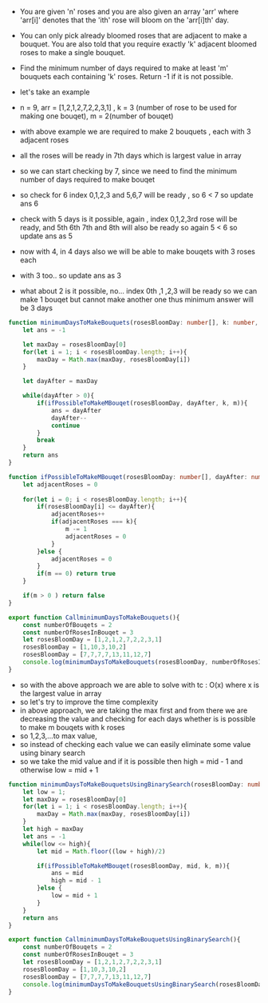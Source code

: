 - You are given 'n' roses and you are also given an array 'arr' where 'arr[i]' denotes that the 'ith' rose will bloom on the 'arr[i]th' day.
- You can only pick already bloomed roses that are adjacent to make a bouquet. You are also told that you require exactly 'k' adjacent bloomed roses to make a single bouquet.
- Find the minimum number of days required to make at least 'm' bouquets each containing 'k' roses. Return -1 if it is not possible.

-  let's take an example
-  n = 9, arr = [1,2,1,2,7,2,2,3,1] , k = 3 (number of rose to be used for making one bouqet), m = 2(number of bouqet)
-  with above example we are required to make 2 bouquets , each with 3 adjacent roses
-  all the roses will be ready in 7th days which is largest value in array
-  so we can start checking by 7, since we need to find the minimum number of days required to make bouqet
-  so check for 6 index 0,1,2,3 and 5,6,7 will be ready , so 6 < 7 so update ans 6
-  check with 5 days is it possible, again , index 0,1,2,3rd rose will be ready, and 5th 6th 7th and 8th will also be ready so again 5 < 6 so update ans as 5
-  now with 4, in 4 days also we will be able to make bouqets with 3 roses each
-  with 3 too.. so update ans as 3
-  what about 2 is it possible, no...  index 0th ,1 ,2,3 will be ready so we can make 1 bouqet but cannot make another one thus minimum answer will be 3 days 
```ts
function minimumDaysToMakeBouquets(rosesBloomDay: number[], k: number, m: number){
    let ans = -1

    let maxDay = rosesBloomDay[0]
    for(let i = 1; i < rosesBloomDay.length; i++){
        maxDay = Math.max(maxDay, rosesBloomDay[i])
    }

    let dayAfter = maxDay

    while(dayAfter > 0){
        if(ifPossibleToMakeMBouqet(rosesBloomDay, dayAfter, k, m)){
            ans = dayAfter
            dayAfter--
            continue
        }
        break
    }
    return ans
}

function ifPossibleToMakeMBouqet(rosesBloomDay: number[], dayAfter: number, k: number, m: number): boolean{
    let adjacentRoses = 0
    
    for(let i = 0; i < rosesBloomDay.length; i++){
        if(rosesBloomDay[i] <= dayAfter){
            adjacentRoses++
            if(adjacentRoses === k){
                m -= 1
                adjacentRoses = 0
            }
        }else {
            adjacentRoses = 0
        }
        if(m == 0) return true
    }

    if(m > 0 ) return false
}

export function CallminimumDaysToMakeBouquets(){
    const numberOfBouqets = 2
    const numberOfRosesInBouqet = 3
    let rosesBloomDay = [1,2,1,2,7,2,2,3,1]
    rosesBloomDay = [1,10,3,10,2]
    rosesBloomDay = [7,7,7,7,13,11,12,7]
    console.log(minimumDaysToMakeBouquets(rosesBloomDay, numberOfRosesInBouqet, numberOfBouqets))
}
```

- so with the above approach we are able to solve with tc : O(x) where x is the largest value in array
- so let's try to improve the time complexity 
- in above approach, we are taking the max first and from there we are decreasing the value and checking for each days whether is is possible to make m bouqets with k roses
- so 1,2,3,...to max value, 
- so instead of checking each value we can easily eliminate some value using binary search
- so we take the mid value and if it is possible then high = mid - 1 and otherwise low = mid + 1
```ts
function minimumDaysToMakeBouquetsUsingBinarySearch(rosesBloomDay: number[], k: number, m: number){
    let low = 1;
    let maxDay = rosesBloomDay[0]
    for(let i = 1; i < rosesBloomDay.length; i++){
        maxDay = Math.max(maxDay, rosesBloomDay[i])
    }
    let high = maxDay
    let ans = -1
    while(low <= high){
        let mid = Math.floor((low + high)/2)

        if(ifPossibleToMakeMBouqet(rosesBloomDay, mid, k, m)){
            ans = mid
            high = mid - 1
        }else {
            low = mid + 1
        }
    }
    return ans
}

export function CallminimumDaysToMakeBouquetsUsingBinarySearch(){
    const numberOfBouqets = 2
    const numberOfRosesInBouqet = 3
    let rosesBloomDay = [1,2,1,2,7,2,2,3,1]
    rosesBloomDay = [1,10,3,10,2]
    rosesBloomDay = [7,7,7,7,13,11,12,7]
    console.log(minimumDaysToMakeBouquetsUsingBinarySearch(rosesBloomDay, numberOfRosesInBouqet, numberOfBouqets))
}
```
